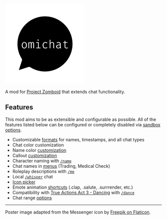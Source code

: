 <a href="https://steamcommunity.com/sharedfiles/filedetails/?id=3040299907">
<img src="./docs/images/poster.png" width=256 height=256 />
</a>

A mod for [Project Zomboid](https://projectzomboid.com) that extends chat functionality.

## Features

This mod aims to be as extensible and configurable as possible.
All of the features listed below can be configured or completely disabled via [sandbox options](docs/sandbox-options.md).

- Customizable [formats](docs/format-strings.md) for names, timestamps, and all chat types
- Chat color customization
- Name color [customization](docs/sandbox-options.md#allowsetnamecolor)
- Callout [customization](docs/sandbox-options.md#allowcustomshouts)
- Character naming with [`/name`](docs/sandbox-options.md#allowsetname)
- Chat names in [menus](docs/sandbox-options.md#menunameformat) (Trading, Medical Check)
- Roleplay descriptions with [`/me`](docs/sandbox-options.md#mechatformat)
- Local [`/whisper`](docs/sandbox-options.md#whisperchatformat) chat
- [Icon picker](docs/sandbox-options.md#enableemojipicker)
- Emote animation [shortcuts](docs/emotes.md) (.clap, .salute, .surrrender, etc.)
- Compatibility with [True Actions Act 3 - Dancing](https://steamcommunity.com/sharedfiles/filedetails/?id=2648779556) with [`/dance`](docs/sandbox-options.md#enabletadcompat)
- Chat range [options](docs/sandbox-options.md#sayrange)

---
Poster image adapted from the Messenger icon by [Freepik on Flaticon](https://www.flaticon.com/free-icons/message).
